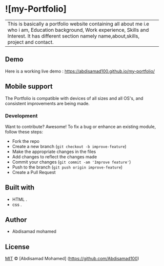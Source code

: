 # ![my-Portfolio]
<table>
<tr>
<td>
  This is basically a portfolio website containing all about me i.e who i am, Education background, Work experience, Skills and Interest. It has different section namely name,about,skills, project and contact.
</td>
</tr>
</table>

## Demo
Here is a working live demo :  https://abdisamad100.github.io/my-portfolio/
## Mobile support
The Portfolio is compatible with devices of all sizes and all OS's, and consistent improvements are being made.
### Development
Want to contribute? Awesome!
To fix a bug or enhance an existing module, follow these steps:
- Fork the repo
- Create a new branch (`git checkout -b improve-feature`)
- Make the appropriate changes in the files
- Add changes to reflect the changes made
- Commit your changes (`git commit -am 'Improve feature'`)
- Push to the branch (`git push origin improve-feature`)
- Create a Pull Request
## Built with
-  HTML .
-  css .
## Author
- Abdisamad mohamed
## License
[MIT](https://github.com/Abdisamad100/Portfolio/blob/master/LICENSE.md)
 © [Abdisamad Mohamed] (https://github.com/Abdisamad100)
